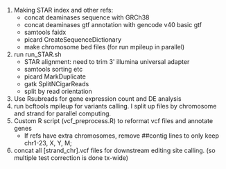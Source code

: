 1. Making STAR index and other refs:
    - concat deaminases sequence with GRCh38
    - concat deaminases gtf annotation with gencode v40 basic gtf
    - samtools faidx
    - picard CreateSequenceDictionary
    - make chromosome bed files (for run mpileup in parallel)
2. run run_STAR.sh
    - STAR alignment: need to trim 3' illumina universal adapter
    - samtools sorting etc
    - picard MarkDuplicate
    - gatk SplitNCigarReads
    - split by read orientation
3. Use Rsubreads for gene expression count and DE analysis
4. run bcftools mpileup for variants calling. I split up files by chromosome and strand for parallel computing.
5. Custom R script (vcf_preprocess.R) to reformat vcf files and annotate genes
    - If refs have extra chromosomes, remove ##contig lines to only keep chr1-23, X, Y, M;
6. concat all [strand_chr].vcf files for downstream editing site calling. (so multiple test correction is done tx-wide)
